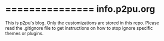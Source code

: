===============
info.p2pu.org
===============

This is p2pu's blog. Only the customizations are stored in this repo. Please read the .gitignore file to get instructions on how to stop ignore specific themes or plugins.


